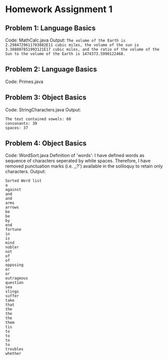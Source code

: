 # Homework Assignment 1

## Problem 1: Language Basics
Code: MathCalc.java 
Output: 
`The volume of the Earth is 2.2984729611703882E11 cubic miles, the volume of the sun is 3.388807851993121E17 cubic miles, and the ratio of the volume of the Sun to the volume of the Earth is 1474373.5990122468.`

## Problem 2: Language Basics
Code: Primes.java

## Problem 3: Object Basics
Code: StringCharacters.java
Output:
```
The text contained vowels: 60
consonants: 39
spaces: 37
```

## Problem 4: Object Basics
Code: WordSort.java
Definition of 'words': I have defined words as sequence of characters seperated by white spaces. Therefore, I have removed punctuation marks (i.e. ,;?') available in the soliloquy to retain only characters.
Output:
```
Sorted Word list
a
against
and
and
arms
arrows
be
be
by
end
fortune
in
is
mind
nobler
not
of
of
opposing
or
or
outrageous
question
sea
slings
suffer
take
that
the
the
the
them
tis
to
to
to
to
troubles
whether
```
